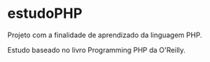 estudoPHP
=========

Projeto com a finalidade de aprendizado da linguagem PHP.

Estudo baseado no livro Programming PHP da O'Reilly.
